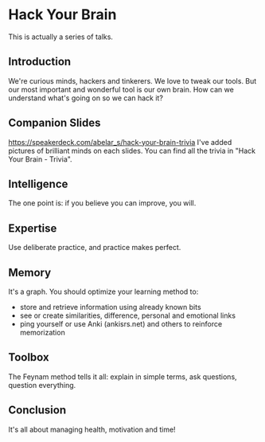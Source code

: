# Hack Your Brain
This is actually a series of talks.

## Introduction
We're curious minds, hackers and tinkerers. We love to tweak our tools.
But our most important and wonderful tool is our own brain.
How can we understand what's going on so we can hack it?

## Companion Slides
https://speakerdeck.com/abelar_s/hack-your-brain-trivia
I've added pictures of brilliant minds on each slides.
You can find all the trivia in "Hack Your Brain - Trivia".

## Intelligence
The one point is: if you believe you can improve, you will.

## Expertise
Use deliberate practice, and practice makes perfect.

## Memory
It's a graph. You should optimize your learning method to:
* store and retrieve information using already known bits
* see or create similarities, difference, personal and emotional links
* ping yourself or use Anki (ankisrs.net) and others to reinforce memorization

## Toolbox
The Feynam method tells it all: explain in simple terms, ask questions, question everything.

## Conclusion
It's all about managing health, motivation and time!
